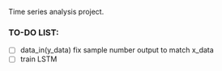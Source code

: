 Time series analysis project.


### TO-DO LIST:

- [ ] data_in(y_data) fix sample number output to match x_data
- [ ] train LSTM
